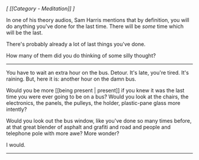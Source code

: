 *[ [[Category - Meditation]] ]*

In one of his theory audios, Sam Harris mentions that by definition, you will do anything you've done for the last time. There will be *some* time which will be the last.

There's probably already a lot of last things you've done. 

How many of them did you do thinking of some silly thought?

----------

You have to wait an extra hour on the bus. Detour. It's late, you're tired. It's raining. But, here it is: another hour on the damn bus.

Would you be more [[being present | present]] if you knew it was the last time you were ever going to be on a bus? Would you look at the chairs, the electronics, the panels, the pulleys, the holder, plastic-pane glass more intently? 

Would you look out the bus window, like you've done so many times before, at that great  blender of asphalt and grafiti and road and people and telephone pole with more awe? More wonder?

I would.

-----------
